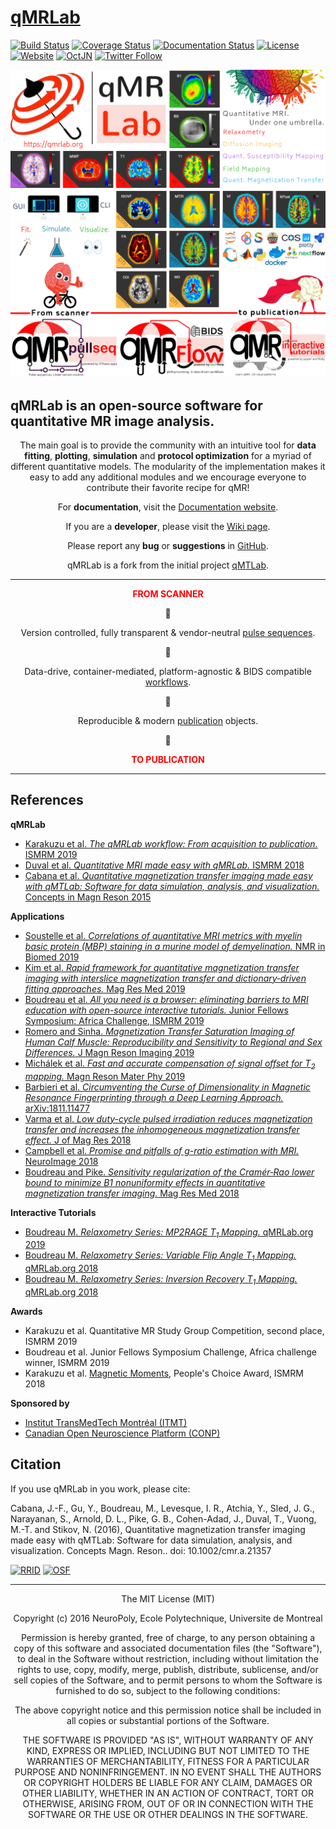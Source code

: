# [qMRLab](https://qmrlab.org)
[![Build Status](https://travis-ci.org/qMRLab/qMRLab.svg?branch=master)](https://travis-ci.org/qMRLab/qMRLab) [![Coverage Status](https://coveralls.io/repos/github/qMRLab/qMRLab/badge.svg?branch=master)](https://coveralls.io/github/qMRLab/qMRLab?branch=master) [![Documentation Status](https://readthedocs.org/projects/pip/badge/?version=latest)](https://qmrlab.readthedocs.io/en/master/?version=latest) [![License](https://img.shields.io/github/license/mashape/apistatus.svg)](https://opensource.org/licenses/MIT) [![Website](https://img.shields.io/badge/Website-qmrlab.org-red.svg)](https://qmrlab.org) [![OctJN](https://vsrm.dev.azure.com/qmrlab/_apis/public/Release/badge/46799180-12b7-4319-b8e7-94e1d39047e7/2/7)](https://devops.azure.com/qmrlab) [![Twitter Follow](https://img.shields.io/twitter/follow/espadrine.svg?style=social&label=Follow)](https://twitter.com/qmrlab)

![hdr](/docs/logo/header_new.png)

<h2>qMRLab is an open-source software for quantitative MR image analysis.</h2>

<p align="center">The main goal is to provide the community with an intuitive tool for <b>data fitting</b>, <b>plotting</b>, <b>simulation</b> and <b>protocol optimization</b> for a myriad of different quantitative models.
The modularity of the implementation makes it easy to add any additional modules and we encourage everyone to contribute their favorite recipe for qMR!</p>

<p align="center">
For <b>documentation</b>, visit the <a href="http://qmrlab.readthedocs.io/">Documentation website</a>.</p>

<p align="center">
If you are a <b>developer</b>, please visit the <a href="https://github.com/neuropoly/qMRLab/wiki">Wiki page<a>.</p>

<p align="center">
Please report any <b>bug</b> or <b>suggestions</b> in <a href="https://github.com/neuropoly/qMRLab/issues">GitHub</a>.</p>

<p align="center">
qMRLab is a fork from the initial project <a href="https://github.com/neuropoly/qMTLab">qMTLab</a>.</p>  

***

<b><p align="center" style="color:red;">
FROM SCANNER</p></b> 
<p align="center">
🔻</p>  
<p align="center">
Version controlled, fully transparent & vendor-neutral  <a href="https://github.com/qMRLab/pulse_sequences"> pulse sequences</a>.</p>  

<p align="center">
🔻</p>  

<p align="center">
Data-drive, container-mediated, platform-agnostic & BIDS compatible  <a href="https://github.com/qMRLab/pulse_sequences"> workflows</a>.</p>
<p align="center">
🔻</p>  
<p align="center">
 Reproducible & modern <a href="https://qmrlab.org/blog.html"> publication</a> objects.</p>
<p align="center">
🔻</p>  
<b><p align="center" style="color:red;">
TO PUBLICATION</p></b> 

***

## References

**qMRLab**

* [Karakuzu et al. *The qMRLab workflow: From acquisition to publication.* ISMRM 2019](https://www.ismrm.org/19/program_files/DP23.htm#005)
* [Duval et al. *Quantitative MRI made easy with qMRLab.* ISMRM 2018](http://archive.ismrm.org/2018/2288.html)
* [Cabana et al. *Quantitative magnetization transfer imaging made easy with qMTLab: Software for data simulation, analysis, and visualization.* Concepts in Magn Reson 2015](https://onlinelibrary.wiley.com/doi/abs/10.1002/cmr.a.21357)

**Applications**

* [Soustelle et al. *Correlations of quantitative MRI metrics with myelin basic protein (MBP) staining in a murine model of demyelination.* NMR in Biomed 2019](https://onlinelibrary.wiley.com/doi/abs/10.1002/nbm.4116)
* [Kim et al. *Rapid framework for quantitative magnetization transfer imaging with interslice magnetization transfer and dictionary‐driven fitting approaches.* Mag Res Med 2019](https://onlinelibrary.wiley.com/doi/abs/10.1002/mrm.27850)
* [Boudreau et al. *All you need is a browser: eliminating barriers to MRI education with open-source interactive tutorials.* Junior Fellows Symposium: Africa Challenge, ISMRM 2019](https://www.ismrm.org/19/program_files/W06.htm)
* [Romero and Sinha.  *Magnetization Transfer Saturation Imaging of Human Calf Muscle: Reproducibility and Sensitivity to Regional and Sex Differences.* J Magn Reson Imaging 2019](https://onlinelibrary.wiley.com/doi/abs/10.1002/jmri.26694)
* [Michálek et al.  *Fast and accurate compensation of signal offset for T<sub>2</sub> mapping.* Magn Reson Mater Phy 2019](https://link.springer.com/article/10.1007/s10334-019-00737-3)
* [Barbieri et al. *Circumventing the Curse of Dimensionality in Magnetic Resonance Fingerprinting through a Deep Learning Approach.* arXiv:1811.11477](https://arxiv.org/abs/1811.11477)
* [Varma et al. *Low duty-cycle pulsed irradiation reduces magnetization transfer and increases the inhomogeneous magnetization transfer effect.* J of Mag Res 2018](https://www.sciencedirect.com/science/article/abs/pii/S1090780718302088)
* [Campbell et al. *Promise and pitfalls of g-ratio estimation with MRI.* NeuroImage 2018](https://www.sciencedirect.com/science/article/pii/S1053811917306857)
* [Boudreau and Pike. *Sensitivity regularization of the Cramér‐Rao lower bound to minimize B1 nonuniformity effects in quantitative magnetization transfer imaging.* Mag Res Med 2018](https://onlinelibrary.wiley.com/doi/abs/10.1002/mrm.27337)

**Interactive Tutorials**

* [Boudreau M. *Relaxometry Series: MP2RAGE T<sub>1</sub> Mapping.* qMRLab.org 2019](https://qmrlab.org/2019/04/08/T1-mapping-mp2rage.html)
* [Boudreau M. *Relaxometry Series: Variable Flip Angle T<sub>1</sub> Mapping.* qMRLab.org 2018](https://qmrlab.org/jekyll/2018/12/11/T1-mapping-variable-flip-angle.html)
* [Boudreau M. *Relaxometry Series: Inversion Recovery T<sub>1</sub> Mapping.* qMRLab.org 2018](https://qmrlab.org/jekyll/2018/10/23/T1-mapping-inversion-recovery.html)

**Awards**

* Karakuzu et al. Quantitative MR Study Group Competition, second place, ISMRM 2019 
* Boudreau et al. Junior Fellows Symposium Challenge, Africa challenge winner, ISMRM 2019
* Karakuzu et al. [Magnetic Moments](https://www.youtube.com/watch?v=67GKiK3iFr0), People's Choice Award, ISMRM 2018 

**Sponsored by**

* [Institut TransMedTech Montréal (ITMT)](https://www.polymtl.ca/transmedtech/)
* [Canadian Open Neuroscience Platform (CONP)](https://conp.ca/)

## Citation

If you use qMRLab in you work, please cite:

Cabana, J.-F., Gu, Y., Boudreau, M., Levesque, I. R., Atchia, Y., Sled, J. G., Narayanan, S., Arnold, D. L., Pike, G. B., Cohen-Adad, J., Duval, T., Vuong, M.-T. and Stikov, N. (2016), Quantitative magnetization transfer imaging made easy with qMTLab: Software for data simulation, analysis, and visualization. Concepts Magn. Reson.. doi: 10.1002/cmr.a.21357

[![RRID](https://img.shields.io/badge/RRID-SCR__016256-green.svg?style=for-the-badge)](https://scicrunch.org/scicrunch/Resources/record/nlx_144509-1/SCR_016256/resolver?q=qmrlab&l=)
[![OSF](https://img.shields.io/badge/DOI-10.17605%2FOSF.IO%2FTMDFU-green.svg?style=for-the-badge)](https://osf.io/tmdfu/)

***

<p align="center">
The MIT License (MIT)</p>

<p align="center">Copyright (c) 2016 NeuroPoly, Ecole Polytechnique, Universite de Montreal</p>

<p align="center">Permission is hereby granted, free of charge, to any person obtaining a copy of this software and associated documentation files (the "Software"), to deal in the Software without restriction, including without limitation the rights to use, copy, modify, merge, publish, distribute, sublicense, and/or sell copies of the Software, and to permit persons to whom the Software is furnished to do so, subject to the following conditions:</p>

<p align="center">The above copyright notice and this permission notice shall be included in all copies or substantial portions of the Software.</p>

<p align="center">THE SOFTWARE IS PROVIDED "AS IS", WITHOUT WARRANTY OF ANY KIND, EXPRESS OR IMPLIED, INCLUDING BUT NOT LIMITED TO THE WARRANTIES OF MERCHANTABILITY, FITNESS FOR A PARTICULAR PURPOSE AND NONINFRINGEMENT. IN NO EVENT SHALL THE AUTHORS OR COPYRIGHT HOLDERS BE LIABLE FOR ANY CLAIM, DAMAGES OR OTHER LIABILITY, WHETHER IN AN ACTION OF CONTRACT, TORT OR OTHERWISE, ARISING FROM, OUT OF OR IN CONNECTION WITH THE SOFTWARE OR THE USE OR OTHER DEALINGS IN THE SOFTWARE.
</p>
